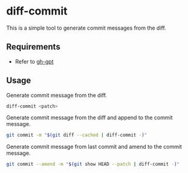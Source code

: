 # diff-commit

This is a simple tool to generate commit messages from the diff.

## Requirements

- Refer to [gh-gpt](https://github.com/wzshiming/gh-gpt)

## Usage

Generate commit message from the diff.

``` bash
diff-commit <patch>
```

Generate commit message from the diff and append to the commit message.

``` bash
git commit -m "$(git diff --cached | diff-commit -)"
```

Generate commit message from last commit and amend to the commit message.

``` bash
git commit --amend -m "$(git show HEAD --patch | diff-commit -)"
```
